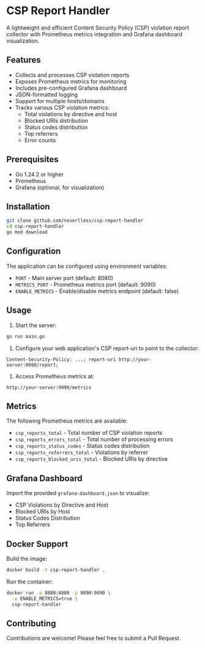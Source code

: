 # CSP Report Handler

A lightweight and efficient Content Security Policy (CSP) violation report collector with Prometheus metrics integration and Grafana dashboard visualization.

## Features

- Collects and processes CSP violation reports
- Exposes Prometheus metrics for monitoring
- Includes pre-configured Grafana dashboard
- JSON-formatted logging
- Support for multiple hosts/domains
- Tracks various CSP violation metrics:
  - Total violations by directive and host
  - Blocked URIs distribution
  - Status codes distribution
  - Top referrers
  - Error counts

## Prerequisites

- Go 1.24.2 or higher
- Prometheus
- Grafana (optional, for visualization)

## Installation

```bash
git clone github.com/neverlless/csp-report-handler
cd csp-report-handler
go mod download
```

## Configuration

The application can be configured using environment variables:

- `PORT` - Main server port (default: 8080)
- `METRICS_PORT` - Prometheus metrics port (default: 9090)
- `ENABLE_METRICS` - Enable/disable metrics endpoint (default: false)

## Usage

1. Start the server:

```bash
go run main.go
```

1. Configure your web application's CSP report-uri to point to the collector:

```
Content-Security-Policy: ...; report-uri http://your-server:8080/report;
```

1. Access Prometheus metrics at:

```
http://your-server:9090/metrics
```

## Metrics

The following Prometheus metrics are available:

- `csp_reports_total` - Total number of CSP violation reports
- `csp_reports_errors_total` - Total number of processing errors
- `csp_reports_status_codes` - Status codes distribution
- `csp_reports_referrers_total` - Violations by referrer
- `csp_reports_blocked_uris_total` - Blocked URIs by directive

## Grafana Dashboard

Import the provided `grafana-dashboard.json` to visualize:

- CSP Violations by Directive and Host
- Blocked URIs by Host
- Status Codes Distribution
- Top Referrers

## Docker Support

Build the image:

```bash
docker build -t csp-report-handler .
```

Run the container:

```bash
docker run -p 8080:8080 -p 9090:9090 \
  -e ENABLE_METRICS=true \
  csp-report-handler
```

## Contributing

Contributions are welcome! Please feel free to submit a Pull Request.
